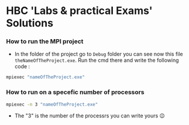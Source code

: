 # HBC 'Labs & practical Exams' Solutions

### How to run the MPI project
- In the folder of the project go to `Debug` folder you can see now this file `theNameOfTheProject.exe`. Run the cmd there and write the following code :
```bash
mpiexec "nameOfTheProject.exe"
```
### How to run on a specefic number of processors
```bash
mpiexec -n 3 "nameOfTheProject.exe"
```
- The "3" is the number of the processrs you can write yours 😉

